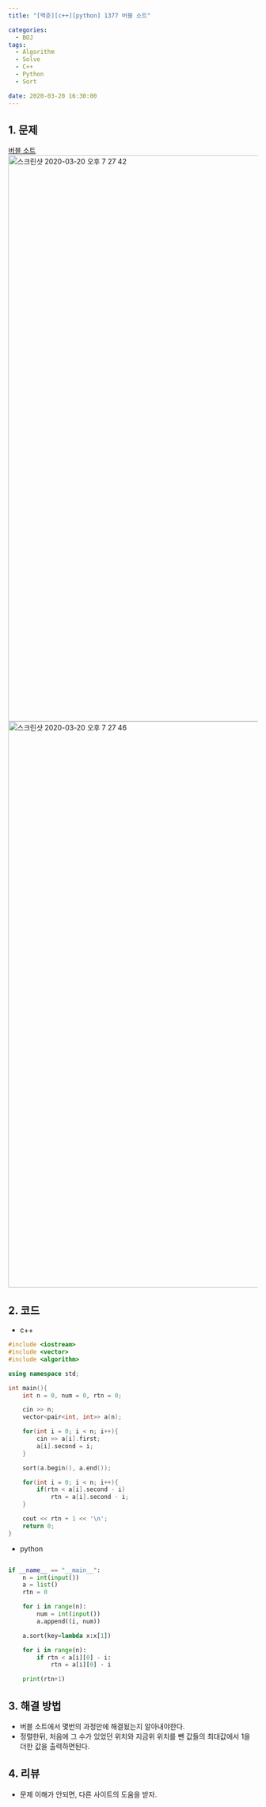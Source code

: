 ```yaml
---
title: "[백준][c++][python] 1377 버블 소트"

categories:
  - BOJ
tags:
  - Algorithm
  - Solve
  - C++
  - Python
  - Sort

date: 2020-03-20 16:30:00
---
```


## 1. 문제
[버블 소트](https://www.acmicpc.net/problem/1377)  
<img width="1141" alt="스크린샷 2020-03-20 오후 7 27 42" src="https://user-images.githubusercontent.com/20227720/77155475-e840c980-6ae0-11ea-9e99-45b029412c9b.png">
<img width="1141" alt="스크린샷 2020-03-20 오후 7 27 46" src="https://user-images.githubusercontent.com/20227720/77155484-eb3bba00-6ae0-11ea-959c-8992bc9579ca.png">

## 2. 코드

- c++

```c++
#include <iostream>
#include <vector>
#include <algorithm>

using namespace std;

int main(){
    int n = 0, num = 0, rtn = 0;

    cin >> n;
    vector<pair<int, int>> a(n);

    for(int i = 0; i < n; i++){
        cin >> a[i].first;
        a[i].second = i;
    }

    sort(a.begin(), a.end());

    for(int i = 0; i < n; i++){
        if(rtn < a[i].second - i)
            rtn = a[i].second - i;
    }

    cout << rtn + 1 << '\n';
    return 0;
}
```

- python

```python

if __name__ == "__main__":
    n = int(input())
    a = list()
    rtn = 0

    for i in range(n):
        num = int(input())
        a.append((i, num))

    a.sort(key=lambda x:x[1])

    for i in range(n):
        if rtn < a[i][0] - i:
            rtn = a[i][0] - i

    print(rtn+1)

```

## 3. 해결 방법

- 버블 소트에서 몇번의 과정만에 해결됬는지 알아내야한다.
- 정렬한뒤, 처음에 그 수가 있었던 위치와 지금위 위치를 뺀 값들의 최대값에서 1을 더한 값을 출력하면된다.

## 4. 리뷰

- 문제 이해가 안되면, 다른 사이트의 도움을 받자.